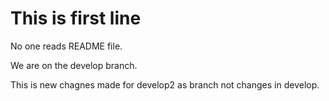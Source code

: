 # This is first line

No one reads README file.

We are on the develop branch.

This is new chagnes made for develop2 as branch not changes in develop.
